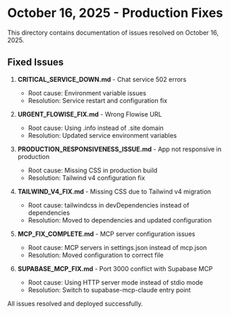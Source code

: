 # October 16, 2025 - Production Fixes

This directory contains documentation of issues resolved on October 16, 2025.

## Fixed Issues

1. **CRITICAL_SERVICE_DOWN.md** - Chat service 502 errors
   - Root cause: Environment variable issues
   - Resolution: Service restart and configuration fix

2. **URGENT_FLOWISE_FIX.md** - Wrong Flowise URL
   - Root cause: Using .info instead of .site domain
   - Resolution: Updated service environment variables

3. **PRODUCTION_RESPONSIVENESS_ISSUE.md** - App not responsive in production
   - Root cause: Missing CSS in production build
   - Resolution: Tailwind v4 configuration fix

4. **TAILWIND_V4_FIX.md** - Missing CSS due to Tailwind v4 migration
   - Root cause: tailwindcss in devDependencies instead of dependencies
   - Resolution: Moved to dependencies and updated configuration

5. **MCP_FIX_COMPLETE.md** - MCP server configuration issues
   - Root cause: MCP servers in settings.json instead of mcp.json
   - Resolution: Moved configuration to correct file

6. **SUPABASE_MCP_FIX.md** - Port 3000 conflict with Supabase MCP
   - Root cause: Using HTTP server mode instead of stdio mode
   - Resolution: Switch to supabase-mcp-claude entry point

All issues resolved and deployed successfully.
